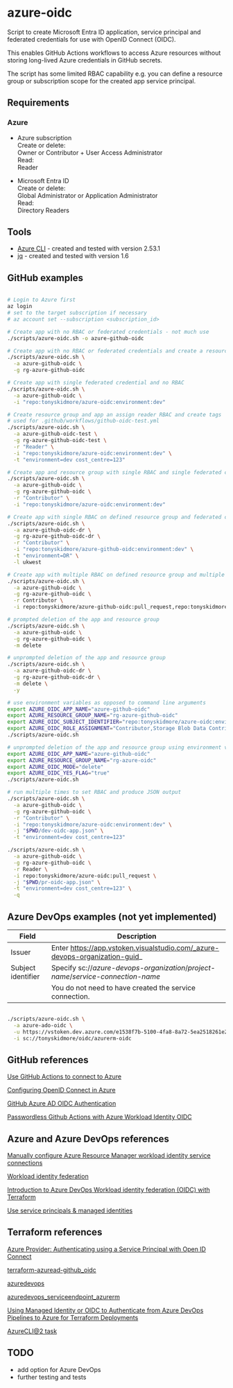 # azure-oidc

Script to create Microsoft Entra ID application, service principal and federated credentials for use with OpenID Connect (OIDC).  

This enables GitHub Actions workflows to access Azure resources without storing long-lived Azure credentials in GitHub secrets.

The script has some limited RBAC capability e.g. you can define a resource group or subscription scope for the created app service principal.

## Requirements

### Azure
* Azure subscription  
  Create or delete:  
  Owner or Contributor + User Access Administrator  
  Read:  
  Reader  

* Microsoft Entra ID  
  Create or delete:  
  Global Administrator or Application Administrator  
  Read:  
  Directory Readers  

## Tools
* [Azure CLI](https://github.com/Azure/azure-cli) - created and tested with version 2.53.1
* [jq](https://stedolan.github.io/jq) - created and tested with version 1.6

## GitHub examples

````bash

# Login to Azure first
az login
# set to the target subscription if necessary
# az account set --subscription <subscription_id>

# Create app with no RBAC or federated credentials - not much use
./scripts/azure-oidc.sh -o azure-github-oidc

# Create app with no RBAC or federated credentials and create a resource group - not much use
./scripts/azure-oidc.sh \
  -a azure-github-oidc \
  -g rg-azure-github-oidc

# Create app with single federated credential and no RBAC
./scripts/azure-oidc.sh \
  -a azure-github-oidc \
  -i "repo:tonyskidmore/azure-oidc:environment:dev"

# Create resource group and app an assign reader RBAC and create tags
# used for .github/workflows/github-oidc-test.yml
./scripts/azure-oidc.sh \
  -a azure-github-oidc-test \
  -g rg-azure-github-oidc-test \
  -r "Reader" \
  -i "repo:tonyskidmore/azure-oidc:environment:dev" \
  -t "environment=dev cost_centre=123"

# Create app and resource group with single RBAC and single federated credentials
./scripts/azure-oidc.sh \
  -a azure-github-oidc \
  -g rg-azure-github-oidc \
  -r "Contributor" \
  -i "repo:tonyskidmore/azure-oidc:environment:dev"

# Create app with single RBAC on defined resource group and federated credentials in an alternative Azure location with tags
./scripts/azure-oidc.sh \
  -a azure-github-oidc-dr \
  -g rg-azure-github-oidc-dr \
  -r "Contributor" \
  -i "repo:tonyskidmore/azure-github-oidc:environment:dev" \
  -t "environment=DR" \
  -l ukwest

# Create app with multiple RBAC on defined resource group and multiple federated credentials
./scripts/azure-oidc.sh \
  -a azure-github-oidc \
  -g rg-azure-github-oidc \
  -r Contributor \
  -i repo:tonyskidmore/azure-github-oidc:pull_request,repo:tonyskidmore/azure-oidc:ref:refs/heads/main,repo:tonyskidmore/azure-github-oidc:environment:dev,repo:tonyskidmore/azure-oidc:ref:refs/tags/v1.2.32

# prompted deletion of the app and resource group
./scripts/azure-oidc.sh \
  -a azure-github-oidc \
  -g rg-azure-github-oidc \
  -m delete

# unprompted deletion of the app and resource group
./scripts/azure-oidc.sh \
  -a azure-github-oidc-dr \
  -g rg-azure-github-oidc-dr \
  -m delete \
  -y

# use environment variables as opposed to command line arguments
export AZURE_OIDC_APP_NAME="azure-github-oidc"
export AZURE_RESOURCE_GROUP_NAME="rg-azure-github-oidc"
export AZURE_OIDC_SUBJECT_IDENTIFIER="repo:tonyskidmore/azure-oidc:environment:dev"
export AZURE_OIDC_ROLE_ASSIGNMENT="Contributor,Storage Blob Data Contributor"
./scripts/azure-oidc.sh

# unprompted deletion of the app and resource group using environment variables
export AZURE_OIDC_APP_NAME="azure-github-oidc"
export AZURE_RESOURCE_GROUP_NAME="rg-azure-oidc"
export AZURE_OIDC_MODE="delete"
export AZURE_OIDC_YES_FLAG="true"
./scripts/azure-oidc.sh

# run multiple times to set RBAC and produce JSON output
./scripts/azure-oidc.sh \
  -a azure-github-oidc \
  -g rg-azure-github-oidc \
  -r "Contributor" \
  -i "repo:tonyskidmore/azure-oidc:environment:dev" \
  -j "$PWD/dev-oidc-app.json" \
  -t "environment=dev cost_centre=123"

./scripts/azure-oidc.sh \
  -a azure-github-oidc \
  -g rg-azure-github-oidc \
  -r Reader \
  -i repo:tonyskidmore/azure-oidc:pull_request \
  -j "$PWD/pr-oidc-app.json" \
  -t "environment=dev cost_centre=123" \
  -q

````
## Azure DevOps examples (not yet implemented)

| Field	             | Description                                                                            |
|--------------------|----------------------------------------------------------------------------------------|
| Issuer	           | Enter https://app.vstoken.visualstudio.com/_azure-devops-organization-guid_            |
| Subject identifier | Specify sc://_azure-devops-organization_/_project-name_/_service-connection-name_      |
|                    | You do not need to have created the service connection.                                |


````bash

./scripts/azure-oidc.sh \
  -a azure-ado-oidc \
  -u https://vstoken.dev.azure.com/e1538f7b-5100-4fa8-8a72-5ea2518261e2 \
  -i sc://tonyskidmore/oidc/azurerm-oidc

````

## GitHub references

[Use GitHub Actions to connect to Azure](https://learn.microsoft.com/en-us/azure/developer/github/connect-from-azure?tabs=azure-cli%2Clinux)  

[Configuring OpenID Connect in Azure](https://docs.github.com/en/actions/deployment/security-hardening-your-deployments/configuring-openid-connect-in-azure)  

[GitHub Azure AD OIDC Authentication](https://www.youtube.com/watch?v=XkhkkLBkAT4)  

[Passwordless Github Actions with Azure Workload Identity OIDC](https://www.youtube.com/watch?v=7iCtY0ztYY4)  


## Azure and Azure DevOps references

[Manually configure Azure Resource Manager workload identity service connections](https://learn.microsoft.com/en-us/azure/devops/pipelines/release/configure-workload-identity?view=azure-devops)  

[Workload identity federation](https://learn.microsoft.com/en-us/entra/workload-id/workload-identity-federation)  

[Introduction to Azure DevOps Workload identity federation (OIDC) with Terraform](https://techcommunity.microsoft.com/t5/azure-devops-blog/introduction-to-azure-devops-workload-identity-federation-oidc/ba-p/3908687)  

[Use service principals & managed identities](https://learn.microsoft.com/en-us/azure/devops/integrate/get-started/authentication/service-principal-managed-identity?view=azure-devops)  

## Terraform references

[Azure Provider: Authenticating using a Service Principal with Open ID Connect](https://registry.terraform.io/providers/hashicorp/azurerm/latest/docs/guides/service_principal_oidc)  

[terraform-azuread-github_oidc](https://registry.terraform.io/modules/ned1313/github_oidc/azuread/latest)  

[azuredevops](https://registry.terraform.io/providers/microsoft/azuredevops/latest)  

[azuredevops_serviceendpoint_azurerm](https://registry.terraform.io/providers/microsoft/azuredevops/latest/docs/resources/serviceendpoint_azurerm#workload-identity-federation-manual-azurerm-service-endpoint-subscription-scoped)  

[Using Managed Identity or OIDC to Authenticate from Azure DevOps Pipelines to Azure for Terraform Deployments](https://github.com/Azure-Samples/azure-devops-terraform-oidc-ci-cd)  

[AzureCLI@2 task](https://github.com/Azure-Samples/azure-devops-terraform-oidc-ci-cd/blob/8f8c0073a145ddbcbcda2d67d4e9027e317a5c37/pipelines/oidc.yml#L81)  

## TODO
* add option for Azure DevOps
* further testing and tests
